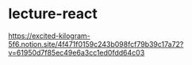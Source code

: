 # lecture-react


https://excited-kilogram-5f6.notion.site/4f471f0159c243b098fcf79b39c17a72?v=61950d7f85ec49e6a3cc1ed0fdd64c03
